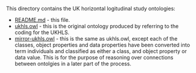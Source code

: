 This directory contains the UK horizontal logitudinal study ontologies:

+ [README.md](README.md) - this file.
+ [ukhls.owl](ukhls.owl) - this is the original ontology produced by referring to the coding for the UKHLS.
+ [mirror-ukhls.owl](mirror-ukhls.owl) - this is the same as ukhls.owl, except each of the classes, object properties and data properties have been converted into term individuals and classified as either a class, and object property or data value. This is for the purpose of reasoning over connections between ontolgies in a later part of the process.